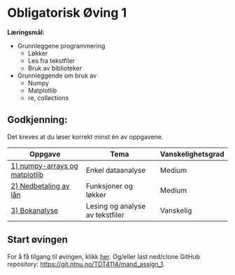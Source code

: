 # Obligatorisk Øving 1



**Læringsmål:**
- Grunnleggene programmering
    - Løkker
    - Les fra tekstfiler
    - Bruk av biblioteker
- Grunnleggende om bruk av
    - Numpy
    - Matplotlib
    - re, collections

## Godkjenning:

Det kreves at du løser korrekt minst èn av oppgavene.

| Oppgave                       | Tema                              | Vanskelighetsgrad |
|-------------------------------|-----------------------------------|-------------------|
| [1) numpy-arrays og matplotlib](./notebooks/1_numpy_matplotlib.ipynb)  | Enkel dataanalyse | Medium |
| [2) Nedbetaling av lån](./notebooks/2_nedbetaling_av_laan.ipynb) | Funksjoner og løkker | Medium |
| [3) Bokanalyse](./notebooks/3_bokanalyse.ipynb) | Lesing og analyse av tekstfiler   | Vanskelig |

## Start øvingen

For å få tilgang til øvingen, klikk <a href="https://jupyterhub.apps.stack.it.ntnu.no/hub/user-redirect/git-pull?repo=https%3A%2F%2Fgit.ntnu.no%2FTDT4114%2Fmand_assign_1.git&#38;urlpath=lab%2Ftree%2Fmand_assign_1.git%2FREADME.md&#38;branch=main">her</a>. Og/eller last ned/clone GitHub repository: <a href="https://git.ntnu.no/TDT4114/mand_assign_1">https://git.ntnu.no/TDT4114/mand_assign_1</a>.
